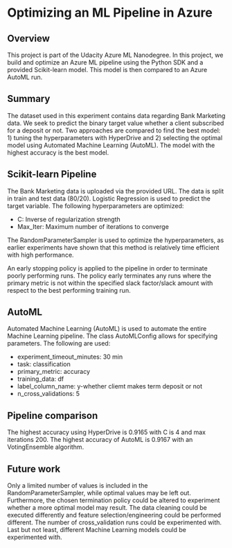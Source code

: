 # Optimizing an ML Pipeline in Azure

## Overview
This project is part of the Udacity Azure ML Nanodegree.
In this project, we build and optimize an Azure ML pipeline using the Python SDK and a provided Scikit-learn model.
This model is then compared to an Azure AutoML run.

## Summary
The dataset used in this experiment contains data regarding Bank Marketing data. We seek to predict the binary target value whether a client subscribed for a deposit or not. Two approaches are compared to find the best model: 1) tuning the hyperparameters with HyperDrive and 2) selecting the optimal model using Automated Machine Learning (AutoML). The model with the highest accuracy is the best model. 


## Scikit-learn Pipeline
The Bank Marketing data is uploaded via the provided URL. The data is split in train and test data (80/20). Logistic Regression is used to predict the target variable. The following hyperparameters are optimized:

- C: Inverse of regularization strength 
- Max_Iter: Maximum number of iterations to converge

The RandomParameterSampler is used to optimize the hyperparameters, as earlier experiments have shown that this method is relatively time efficient with high performance. 

An early stopping policy is applied to the pipeline in order to terminate poorly performing runs. The policy early terminates any runs where the primary metric is not within the specified slack factor/slack amount with respect to the best performing training run.

## AutoML
Automated Machine Learning (AutoML) is used to automate the entire Machine Learning pipeline. The class AutoMLConfig allows for specifying parameters. The following are used:
- experiment_timeout_minutes: 30 min
- task: classification
- primary_metric: accuracy
- training_data: df
- label_column_name: y-whether cliemt makes term deposit or not
- n_cross_validations: 5

## Pipeline comparison
The highest accuracy using HyperDrive is 0.9165 with C is 4 and max iterations 200. The highest accuracy of AutoML is 0.9167 with an VotingEnsemble algorithm. 

## Future work
Only a limited number of values is included in the RandomParameterSampler, while optimal values may be left out. Furthermore, the chosen termination policy could be altered to experiment whether a more optimal model may result. The data cleaning could be executed differently and feature selection/engineering could be performed different. The number of cross_validation runs could be experimented with. Last but not least, different Machine Learning models could be experimented with. 


